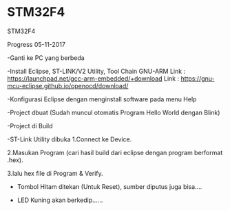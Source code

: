 # STM32F4
STM32F4

Progress 05-11-2017

-Ganti ke PC yang berbeda

-Install Eclipse, ST-LINK/V2 Utility, Tool Chain GNU-ARM
  Link : https://launchpad.net/gcc-arm-embedded/+download
  Link : https://gnu-mcu-eclipse.github.io/openocd/download/

-Konfigurasi Eclipse dengan menginstall software pada menu Help

-Project dbuat (Sudah muncul otomatis Program Hello World dengan Blink)

-Project di Build

-ST-Link Utility dibuka
  1.Connect ke Device.
  
  2.Masukan Program (cari hasil build dari eclipse dengan program berformat .hex).
  
  3.lalu hex file di Program & Verify.
 
- Tombol Hitam ditekan (Untuk Reset), sumber diputus juga bisa....

- LED Kuning akan berkedip......
